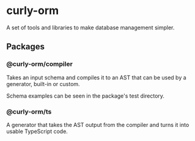# curly-orm

A set of tools and libraries to make database management simpler.

## Packages

### @curly-orm/compiler

Takes an input schema and compiles it to an AST that can be used by a generator, built-in or custom.

Schema examples can be seen in the package's test directory.

### @curly-orm/ts

A generator that takes the AST output from the compiler and turns it into usable TypeScript code.